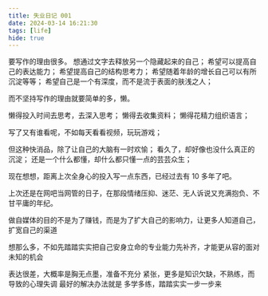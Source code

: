 ```yaml
---
title: 失业日记 001
date: 2024-03-14 16:21:30
tags: [life]
hide: true
---
```


要写作的理由很多。
想通过文字去释放另一个隐藏起来的自己；
希望可以提高自己的表达能力；
希望提高自己的结构思考力；
希望随着年龄的增长自己可以有所沉淀等等；
希望自己是一个有深度，而不是流于表面的肤浅之人；

而不坚持写作的理由就要简单的多，懒。

懒得投入时间去思考，去深入思考；
懒得去收集资料；
懒得花精力组织语言；

写了又有谁看呢，不如每天看看视频，玩玩游戏；

但这种快消品，除了让自己的大脑有一时欢愉；
看久了，却好像也没什么真正的沉淀；
还是一个什么都懂，却什么都只懂一点的芸芸众生；

现在想想，距离上次全身心的投入写一点东西，已经过去有 10 多年了吧。

上次还是在网吧当网管的日子，在那段情绪压抑、迷茫、无人诉说又充满抱负、不甘平庸的年纪。

做自媒体的目的不是为了赚钱，而是为了扩大自己的影响力，让更多人知道自己，扩宽自己的渠道

想那么多，不如先踏踏实实把自己安身立命的专业能力先补齐，才能更从容的面对未知的机会

表达很差，大概率是胸无点墨，准备不充分
紧张，更多是知识欠缺，不熟练，而导致的心理失调
最好的解决办法就是 多学多练，踏踏实实一步一步来
